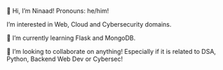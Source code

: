 👋 Hi, I’m Ninaad!
Pronouns: he/him!

I’m interested in Web, Cloud and Cybersecurity domains.

🌱 I’m currently learning Flask and MongoDB.

💞️ I’m looking to collaborate on anything! Especially if it is related to DSA, Python, Backend Web Dev or Cybersec!

<!---
ninaadak03/ninaadak03 is a ✨ special ✨ repository because its `README.md` (this file) appears on your GitHub profile.
You can click the Preview link to take a look at your changes.
--->
